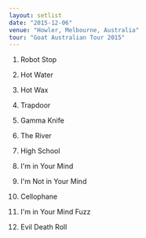 ```yaml
---
layout: setlist
date: "2015-12-06"
venue: "Howler, Melbourne, Australia"
tour: "Goat Australian Tour 2015"
---
```



 1. Robot Stop

 2. Hot Water

 3. Hot Wax

 4. Trapdoor

 5. Gamma Knife

 6. The River

 7. High School

 8. I'm in Your Mind

 9. I'm Not in Your Mind

10. Cellophane

11. I'm in Your Mind Fuzz

12. Evil Death Roll


